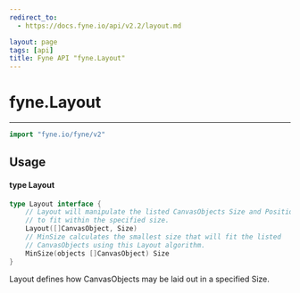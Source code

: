 ```yaml
---
redirect_to:
  - https://docs.fyne.io/api/v2.2/layout.md

layout: page
tags: [api]
title: Fyne API "fyne.Layout"
---
```



# fyne.Layout
---
```go
import "fyne.io/fyne/v2"
```

## Usage

#### type Layout

```go
type Layout interface {
	// Layout will manipulate the listed CanvasObjects Size and Position
	// to fit within the specified size.
	Layout([]CanvasObject, Size)
	// MinSize calculates the smallest size that will fit the listed
	// CanvasObjects using this Layout algorithm.
	MinSize(objects []CanvasObject) Size
}
```

Layout defines how CanvasObjects may be laid out in a specified Size.
